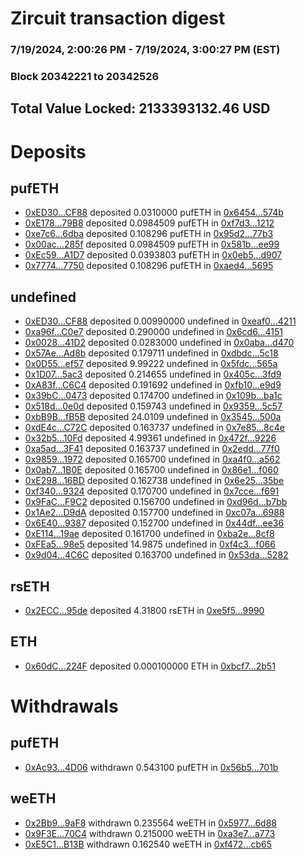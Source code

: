 # Zircuit transaction digest
### 7/19/2024, 2:00:26 PM - 7/19/2024, 3:00:27 PM (EST)
### Block 20342221 to 20342526

## Total Value Locked: 2133393132.46 USD

# Deposits
## pufETH
- [0xED30...CF88](https://etherscan.io/address/0xED309bF9cfE3BC486C0604Eae1f4A6222Ce8CF88) deposited 0.0310000 pufETH in [0x6454...574b](https://etherscan.io/tx/0xED309bF9cfE3BC486C0604Eae1f4A6222Ce8CF88)
- [0xE178...79B8](https://etherscan.io/address/0xE17880ffCFc570FD8C9C248e091fa6c9BF3679B8) deposited 0.0984509 pufETH in [0xf7d3...1212](https://etherscan.io/tx/0xE17880ffCFc570FD8C9C248e091fa6c9BF3679B8)
- [0xe7c6...6dba](https://etherscan.io/address/0xe7c67AaB3804516d64A7f68386a562D64f226dba) deposited 0.108296 pufETH in [0x95d2...77b3](https://etherscan.io/tx/0xe7c67AaB3804516d64A7f68386a562D64f226dba)
- [0x00ac...285f](https://etherscan.io/address/0x00aca5d673209d94cAf98Ef4BfA54F9D16e4285f) deposited 0.0984509 pufETH in [0x581b...ee99](https://etherscan.io/tx/0x00aca5d673209d94cAf98Ef4BfA54F9D16e4285f)
- [0xEc59...A1D7](https://etherscan.io/address/0xEc595b355c74AaE304B90136822D16Ed145fA1D7) deposited 0.0393803 pufETH in [0x0eb5...d907](https://etherscan.io/tx/0xEc595b355c74AaE304B90136822D16Ed145fA1D7)
- [0x7774...7750](https://etherscan.io/address/0x777421587FcfC4Ecd952670284dd861666127750) deposited 0.108296 pufETH in [0xaed4...5695](https://etherscan.io/tx/0x777421587FcfC4Ecd952670284dd861666127750)
## undefined
- [0xED30...CF88](https://etherscan.io/address/0xED309bF9cfE3BC486C0604Eae1f4A6222Ce8CF88) deposited 0.00990000 undefined in [0xeaf0...4211](https://etherscan.io/tx/0xED309bF9cfE3BC486C0604Eae1f4A6222Ce8CF88)
- [0xa96f...C0e7](https://etherscan.io/address/0xa96f3c214F9A52C7c9551ad957dc3FC6c689C0e7) deposited 0.290000 undefined in [0x6cd6...4151](https://etherscan.io/tx/0xa96f3c214F9A52C7c9551ad957dc3FC6c689C0e7)
- [0x0028...41D2](https://etherscan.io/address/0x00286859094F56f8acB47666b6A782Ef678f41D2) deposited 0.0283000 undefined in [0x0aba...d470](https://etherscan.io/tx/0x00286859094F56f8acB47666b6A782Ef678f41D2)
- [0x57Ae...Ad8b](https://etherscan.io/address/0x57Aea73E6CF2eAA38338E146011Fa2850a43Ad8b) deposited 0.179711 undefined in [0xdbdc...5c18](https://etherscan.io/tx/0x57Aea73E6CF2eAA38338E146011Fa2850a43Ad8b)
- [0x0D55...ef57](https://etherscan.io/address/0x0D55608569E4e696a7B4E3E0a38d600794Baef57) deposited 9.99222 undefined in [0x5fdc...565a](https://etherscan.io/tx/0x0D55608569E4e696a7B4E3E0a38d600794Baef57)
- [0x1D07...5ac3](https://etherscan.io/address/0x1D07C53F9f28594897a023FABFB8665347525ac3) deposited 0.214655 undefined in [0x405c...3fd9](https://etherscan.io/tx/0x1D07C53F9f28594897a023FABFB8665347525ac3)
- [0xA83f...C6C4](https://etherscan.io/address/0xA83f6eB7b0Cb2f929DbFb488bdA118484422C6C4) deposited 0.191692 undefined in [0xfb10...e9d9](https://etherscan.io/tx/0xA83f6eB7b0Cb2f929DbFb488bdA118484422C6C4)
- [0x39bC...0473](https://etherscan.io/address/0x39bC5D855924d53b3A2340cf8c4F688C13170473) deposited 0.174700 undefined in [0x109b...ba1c](https://etherscan.io/tx/0x39bC5D855924d53b3A2340cf8c4F688C13170473)
- [0x518d...0e0d](https://etherscan.io/address/0x518d30a2CeCa986598475E5399311951d42d0e0d) deposited 0.159743 undefined in [0x9359...5c57](https://etherscan.io/tx/0x518d30a2CeCa986598475E5399311951d42d0e0d)
- [0xbB9B...fB5B](https://etherscan.io/address/0xbB9B9E46bCE11Ebb267454Eb27e19c678c2ffB5B) deposited 24.0109 undefined in [0x3545...500a](https://etherscan.io/tx/0xbB9B9E46bCE11Ebb267454Eb27e19c678c2ffB5B)
- [0xdE4c...C72C](https://etherscan.io/address/0xdE4c50a889a10e2Ba52884DfCf2d591dB6B8C72C) deposited 0.163737 undefined in [0x7e85...8c4e](https://etherscan.io/tx/0xdE4c50a889a10e2Ba52884DfCf2d591dB6B8C72C)
- [0x32b5...10Fd](https://etherscan.io/address/0x32b5eC49b7737F3E07c3aE52105802bf4dff10Fd) deposited 4.99361 undefined in [0x472f...9226](https://etherscan.io/tx/0x32b5eC49b7737F3E07c3aE52105802bf4dff10Fd)
- [0xa5ad...3F41](https://etherscan.io/address/0xa5adc62140eB9C51eF854a029d0cB0fF8C2a3F41) deposited 0.163737 undefined in [0x2edd...77f0](https://etherscan.io/tx/0xa5adc62140eB9C51eF854a029d0cB0fF8C2a3F41)
- [0x9859...1972](https://etherscan.io/address/0x9859719f0FBc44f6CA17fD0c27D44beE01141972) deposited 0.165700 undefined in [0xa4f0...a562](https://etherscan.io/tx/0x9859719f0FBc44f6CA17fD0c27D44beE01141972)
- [0x0ab7...1B0E](https://etherscan.io/address/0x0ab7F474fEd4A90c51fc7849C7A493F5F90D1B0E) deposited 0.165700 undefined in [0x86e1...f060](https://etherscan.io/tx/0x0ab7F474fEd4A90c51fc7849C7A493F5F90D1B0E)
- [0xE298...16BD](https://etherscan.io/address/0xE298c04bb0C9096763B44374e31De1c35ecc16BD) deposited 0.162738 undefined in [0x6e25...35be](https://etherscan.io/tx/0xE298c04bb0C9096763B44374e31De1c35ecc16BD)
- [0xf340...9324](https://etherscan.io/address/0xf340bA4e68BeFC06AB52f6124090504C8C0D9324) deposited 0.170700 undefined in [0x7cce...f691](https://etherscan.io/tx/0xf340bA4e68BeFC06AB52f6124090504C8C0D9324)
- [0x9FaC...F9C2](https://etherscan.io/address/0x9FaCD713EbE62d242D11904F1841eBB3A90cF9C2) deposited 0.156700 undefined in [0xd96d...b7bb](https://etherscan.io/tx/0x9FaCD713EbE62d242D11904F1841eBB3A90cF9C2)
- [0x1Ae2...D9dA](https://etherscan.io/address/0x1Ae2811614768B462815cDfAcB660d7b9cB8D9dA) deposited 0.157700 undefined in [0xc07a...6988](https://etherscan.io/tx/0x1Ae2811614768B462815cDfAcB660d7b9cB8D9dA)
- [0x6E40...9387](https://etherscan.io/address/0x6E4054D7fDD612927CD71b49589644e86D599387) deposited 0.152700 undefined in [0x44df...ee36](https://etherscan.io/tx/0x6E4054D7fDD612927CD71b49589644e86D599387)
- [0xE114...19ae](https://etherscan.io/address/0xE114D39d52eDF03b4C65FD39e787bd1883A319ae) deposited 0.161700 undefined in [0xba2e...8cf8](https://etherscan.io/tx/0xE114D39d52eDF03b4C65FD39e787bd1883A319ae)
- [0xFEa5...98e5](https://etherscan.io/address/0xFEa56FBE295D3a735610A9AfBc706838FdeB98e5) deposited 14.9875 undefined in [0xf4c3...f066](https://etherscan.io/tx/0xFEa56FBE295D3a735610A9AfBc706838FdeB98e5)
- [0x9d04...4C6C](https://etherscan.io/address/0x9d0437170CC561c6B32effDCCCf5ADc8fAE64C6C) deposited 0.163700 undefined in [0x53da...5282](https://etherscan.io/tx/0x9d0437170CC561c6B32effDCCCf5ADc8fAE64C6C)
## rsETH
- [0x2ECC...95de](https://etherscan.io/address/0x2ECC24E3f73Fc96D0DFAC9Bd12804b97166395de) deposited 4.31800 rsETH in [0xe5f5...9990](https://etherscan.io/tx/0x2ECC24E3f73Fc96D0DFAC9Bd12804b97166395de)
## ETH
- [0x60dC...224F](https://etherscan.io/address/0x60dCCB3caF17346878c26a211ff74298046d224F) deposited 0.000100000 ETH in [0xbcf7...2b51](https://etherscan.io/tx/0x60dCCB3caF17346878c26a211ff74298046d224F)
# Withdrawals
## pufETH
- [0xAc93...4D06](https://etherscan.io/address/0xAc931bbbc70d3b0c152de83Ea4930260744f4D06) withdrawn 0.543100 pufETH in [0x56b5...701b](https://etherscan.io/tx/0xAc931bbbc70d3b0c152de83Ea4930260744f4D06)
## weETH
- [0x2Bb9...9aF8](https://etherscan.io/address/0x2Bb9cE2f0326c61fdb8C263716DFD8e6E7c79aF8) withdrawn 0.235564 weETH in [0x5977...6d88](https://etherscan.io/tx/0x2Bb9cE2f0326c61fdb8C263716DFD8e6E7c79aF8)
- [0x9F3E...70C4](https://etherscan.io/address/0x9F3E52f91E4fC05Bf40a312861780f923B3370C4) withdrawn 0.215000 weETH in [0xa3e7...a773](https://etherscan.io/tx/0x9F3E52f91E4fC05Bf40a312861780f923B3370C4)
- [0xE5C1...B13B](https://etherscan.io/address/0xE5C1E803358D151D9199f164B7FA0f94b677B13B) withdrawn 0.162540 weETH in [0xf472...cb65](https://etherscan.io/tx/0xE5C1E803358D151D9199f164B7FA0f94b677B13B)
